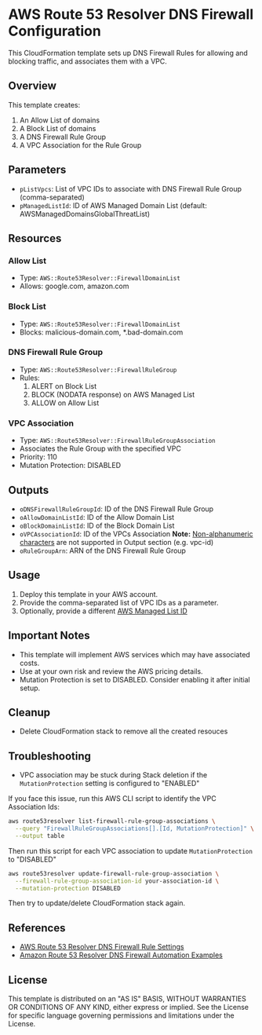 # AWS Route 53 Resolver DNS Firewall Configuration

This CloudFormation template sets up DNS Firewall Rules for allowing and blocking traffic, and associates them with a VPC.

## Overview

This template creates:
1. An Allow List of domains
2. A Block List of domains
3. A DNS Firewall Rule Group
4. A VPC Association for the Rule Group

## Parameters

- `pListVpcs`: List of VPC IDs to associate with DNS Firewall Rule Group (comma-separated)
- `pManagedListId`: ID of AWS Managed Domain List (default: AWSManagedDomainsGlobalThreatList)

## Resources

### Allow List
- Type: `AWS::Route53Resolver::FirewallDomainList`
- Allows: google.com, amazon.com

### Block List
- Type: `AWS::Route53Resolver::FirewallDomainList`
- Blocks: malicious-domain.com, *.bad-domain.com

### DNS Firewall Rule Group
- Type: `AWS::Route53Resolver::FirewallRuleGroup`
- Rules:
  1. ALERT on Block List
  2. BLOCK (NODATA response) on AWS Managed List
  3. ALLOW on Allow List

### VPC Association
- Type: `AWS::Route53Resolver::FirewallRuleGroupAssociation`
- Associates the Rule Group with the specified VPC
- Priority: 110
- Mutation Protection: DISABLED

## Outputs

- `oDNSFirewallRuleGroupId`: ID of the DNS Firewall Rule Group
- `oAllowDomainListId`: ID of the Allow Domain List
- `oBlockDomainListId`: ID of the Block Domain List
- `oVPCAssociationId`: ID of the VPCs Association **Note:** [Non-alphanumeric characters](https://docs.aws.amazon.com/AWSCloudFormation/latest/UserGuide/intrinsic-function-reference-foreach-example-resource.html#intrinsic-function-reference-foreach-example-non-alphanumeric) are not supported in Output section (e.g. vpc-id)
- `oRuleGroupArn`: ARN of the DNS Firewall Rule Group

## Usage

1. Deploy this template in your AWS account.
2. Provide the comma-separated list of VPC IDs as a parameter.
3. Optionally, provide a different [AWS Managed List ID](https://docs.aws.amazon.com/Route53/latest/DeveloperGuide/resolver-dns-firewall-managed-domain-lists.html)

## Important Notes

- This template will implement AWS services which may have associated costs.
- Use at your own risk and review the AWS pricing details.
- Mutation Protection is set to DISABLED. Consider enabling it after initial setup.

## Cleanup

- Delete CloudFormation stack to remove all the created resouces

## Troubleshooting

- VPC association may be stuck during Stack deletion if the `MutationProtection` setting is configured to "ENABLED"

If you face this issue, run this AWS CLI script to identify the VPC Association Ids:

```bash
aws route53resolver list-firewall-rule-group-associations \
  --query "FirewallRuleGroupAssociations[].[Id, MutationProtection]" \
  --output table
```

Then run this script for each VPC association to update `MutationProtection` to "DISABLED"

```bash
aws route53resolver update-firewall-rule-group-association \
  --firewall-rule-group-association-id your-association-id \
  --mutation-protection DISABLED
```

Then try to update/delete CloudFormation stack again.


## References

- [AWS Route 53 Resolver DNS Firewall Rule Settings](https://docs.aws.amazon.com/Route53/latest/DeveloperGuide/resolver-dns-firewall-rule-settings.html)
- [Amazon Route 53 Resolver DNS Firewall Automation Examples](https://github.com/aws-samples/amazon-route-53-resolver-dns-firewall-automation-examples)

## License

This template is distributed on an "AS IS" BASIS, WITHOUT WARRANTIES OR CONDITIONS OF ANY KIND, either express or implied. See the License for specific language governing permissions and limitations under the License.

